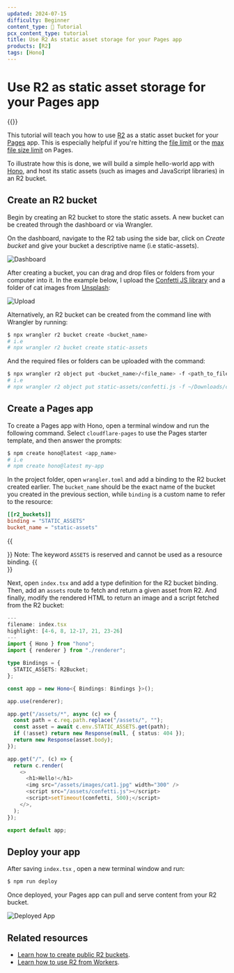 ```yaml
---
updated: 2024-07-15
difficulty: Beginner
content_type: 📝 Tutorial
pcx_content_type: tutorial
title: Use R2 As static asset storage for your Pages app
products: [R2]
tags: [Hono]
---
```


# Use R2 as static asset storage for your Pages app

{{<tutorial-date-info>}}

This tutorial will teach you how to use [R2](/r2/) as a static asset bucket for your [Pages](/pages/) app. This is especially helpful if you're hitting the [file limit](/pages/platform/limits/#files) or the [max file size limit](/pages/platform/limits/#file-size) on Pages.

To illustrate how this is done, we will build a simple hello-world app with [Hono](https://hono.dev/), and host its static assets (such as images and JavaScript libraries) in an R2 bucket.

## Create an R2 bucket

Begin by creating an R2 bucket to store the static assets. A new bucket can be created through the dashboard or via Wrangler.

On the dashboard, navigate to the R2 tab using the side bar, click on _Create bucket_ and give your bucket a descriptive name (i.e static-assets).

![Dashboard](/images/workers/tutorials/pages-r2/dash.png)

After creating a bucket, you can drag and drop files or folders from your computer into it. In the example below, I upload the [Confetti JS library](https://www.kirilv.com/canvas-confetti/) and a folder of cat images from [Unsplash](https://unsplash.com/):

![Upload](/images/workers/tutorials/pages-r2/upload.gif)

Alternatively, an R2 bucket can be created from the command line with Wrangler by running:

```sh
$ npx wrangler r2 bucket create <bucket_name>
# i.e
# npx wrangler r2 bucket create static-assets
```

And the required files or folders can be uploaded with the command:

```sh
$ npx wrangler r2 object put <bucket_name>/<file_name> -f <path_to_file>
# i.e
# npx wrangler r2 object put static-assets/confetti.js -f ~/Downloads/confetti.js
```

## Create a Pages app

To create a Pages app with Hono, open a terminal window and run the following command. Select `cloudflare-pages` to use the Pages starter template, and then answer the prompts:

```sh
$ npm create hono@latest <app_name>
# i.e
# npm create hono@latest my-app
```

In the project folder, open `wrangler.toml` and add a binding to the R2 bucket created earlier. The `bucket_name` should be the exact name of the bucket you created in the previous section, while `binding` is a custom name to refer to the resource:

```toml
[[r2_buckets]]
binding = "STATIC_ASSETS"
bucket_name = "static-assets"
```

{{<Aside type="note">}}
Note: The keyword `ASSETS` is reserved and cannot be used as a resource binding.
{{</Aside>}}

Next, open `index.tsx` and add a type definition for the R2 bucket binding. Then, add an `assets` route to fetch and return a given asset from R2. And finally, modify the rendered HTML to return an image and a script fetched from the R2 bucket:

```ts
---
filename: index.tsx
highlight: [4-6, 8, 12-17, 21, 23-26]
---
import { Hono } from "hono";
import { renderer } from "./renderer";

type Bindings = {
  STATIC_ASSETS: R2Bucket;
};

const app = new Hono<{ Bindings: Bindings }>();

app.use(renderer);

app.get("/assets/*", async (c) => {
  const path = c.req.path.replace("/assets/", "");
  const asset = await c.env.STATIC_ASSETS.get(path);
  if (!asset) return new Response(null, { status: 404 });
  return new Response(asset.body);
});

app.get("/", (c) => {
  return c.render(
    <>
      <h1>Hello!</h1>
      <img src="/assets/images/cat1.jpg" width="300" />
      <script src="/assets/confetti.js"></script>
      <script>setTimeout(confetti, 500);</script>
    </>,
  );
});

export default app;
```

## Deploy your app

After saving `index.tsx` , open a new terminal window and run:

```sh
$ npm run deploy
```

Once deployed, your Pages app can pull and serve content from your R2 bucket.

![Deployed App](/images/workers/tutorials/pages-r2/deployed.gif)

## Related resources

- [Learn how to create public R2 buckets](/r2/buckets/public-buckets/).
- [Learn how to use R2 from Workers](/r2/api/workers/workers-api-usage/).
